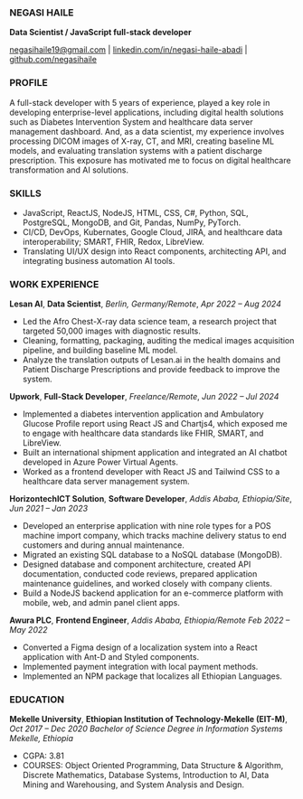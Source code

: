 ### NEGASI HAILE

**Data Scientist / JavaScript full-stack developer**

[negasihaile19@gmail.com](https://mail.google.com/mail/?extsrc=mailto&url=mailto:negasihaile.abadi@gmail.com) | [linkedin.com/in/negasi-haile-abadi](https://www.linkedin/in/negasi-haile-abadi) | [github.com/negasihaile](https://github.com/NegasiHaile)

### PROFILE

A full-stack developer with 5 years of experience, played a key role in developing enterprise-level applications, including digital health solutions such as Diabetes Intervention System and healthcare data server management dashboard. And, as a data scientist, my experience involves processing DICOM images of X-ray, CT, and MRI, creating baseline ML models, and evaluating translation systems with a patient discharge prescription. This exposure has motivated me to focus on digital healthcare transformation and AI solutions.

### SKILLS

- JavaScript, ReactJS, NodeJS, HTML, CSS, C#, Python, SQL, PostgreSQL, MongoDB, and Git, Pandas, NumPy, PyTorch.
- CI/CD, DevOps, Kubernates, Google Cloud, JIRA, and healthcare data interoperability; SMART, FHIR, Redox, LibreView.
- Translating UI/UX design into React components, architecting API, and integrating business automation AI tools.

### WORK EXPERIENCE

**Lesan AI**, **Data Scientist**, _Berlin, Germany/Remote_, _Apr 2022 – Aug 2024_

- Led the Afro Chest-X-ray data science team, a research project that targeted 50,000 images with diagnostic results.
- Cleaning, formatting, packaging, auditing the medical images acquisition pipeline, and building baseline ML model.
- Analyze the translation outputs of Lesan.ai in the health domains and Patient Discharge Prescriptions and provide feedback to improve the system.

**Upwork**, **Full-Stack Developer**, _Freelance/Remote_, _Jun 2022 – Jul 2024_

- Implemented a diabetes intervention application and Ambulatory Glucose Profile report using React JS and Chartjs4, which exposed me to engage with healthcare data standards like FHIR, SMART, and LibreView.
- Built an international shipment application and integrated an AI chatbot developed in Azure Power Virtual Agents.
- Worked as a frontend developer with React JS and Tailwind CSS to a healthcare data server management system.

**HorizontechICT Solution**, **Software Developer**, _Addis Ababa, Ethiopia/Site_, _Jun 2021 – Jan 2023_

- Developed an enterprise application with nine role types for a POS machine import company, which tracks machine delivery status to end customers and during annual maintenance.
- Migrated an existing SQL database to a NoSQL database (MongoDB).
- Designed database and component architecture, created API documentation, conducted code reviews, prepared application maintenance guidelines, and worked closely with company clients.
- Build a NodeJS backend application for an e-commerce platform with mobile, web, and admin panel client apps.

**Awura PLC**, **Frontend Engineer**, _Addis Ababa, Ethiopia/Remote_ _Feb 2022 – May 2022_

- Converted a Figma design of a localization system into a React application with Ant-D and Styled components.
- Implemented payment integration with local payment methods.
- Implemented an NPM package that localizes all Ethiopian Languages.

### EDUCATION

**Mekelle University**, **Ethiopian Institution of Technology-Mekelle (EIT-M)**, _Oct 2017 – Dec 2020_
_Bachelor of Science Degree in Information Systems Mekelle, Ethiopia_

- CGPA: 3.81
- COURSES: Object Oriented Programming, Data Structure & Algorithm, Discrete Mathematics, Database Systems, Introduction to AI, Data Mining and Warehousing, and System Analysis and Design.
